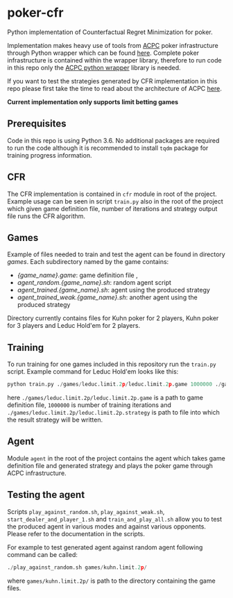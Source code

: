 # poker-cfr

Python implementation of Counterfactual Regret Minimization for poker. 

Implementation makes heavy use of tools from [ACPC][1] poker infrastructure through Python wrapper which can be found [here][2]. Complete poker infrastructure is contained within the wrapper library, therefore to run code in this repo only the [ACPC python wrapper][2] library is needed. 

If you want to test the strategies generated by CFR implementation in this repo please first take the time to read about the architecture of ACPC [here][3].

**Current implementation only supports limit betting games**

## Prerequisites 
Code in this repo is using Python 3.6. No additional packages are required to run the code although it is recommended to install `tqdm` package for training progress information.

## CFR
The CFR implementation is contained in `cfr` module in root of the project. Example usage can be seen in script `train.py` also in the root of the project which given game definition file, number of iterations and strategy output file runs the CFR algorithm.

## Games
Example of files needed to train and test the agent can be found in directory *games*. Each subdirectory named by the game contains: 
* *{game_name}.game*: game definition file , 
* *agent_random.{game_name}.sh*: random agent script
* *agent_trained.{game_name}.sh*: agent using the produced strategy
* *agent_trained_weak.{game_name}.sh*: another agent using the produced strategy

Directory currently contains files for Kuhn poker for 2 players, Kuhn poker for 3 players and Leduc Hold'em for 2 players.

## Training
To run training for one games included in this repository run the `train.py` script. Example command for Leduc Hold'em looks like this:
```python
python train.py ./games/leduc.limit.2p/leduc.limit.2p.game 1000000 ./games/leduc.limit.2p/leduc.limit.2p.strategy
```
here `./games/leduc.limit.2p/leduc.limit.2p.game` is a path to game definition file, `1000000` is number of training iterations and `./games/leduc.limit.2p/leduc.limit.2p.strategy` is path to file into which the result strategy will be written.

## Agent
Module `agent` in the root of the project contains the agent which takes game definition file and generated strategy and plays the poker game through ACPC infrastructure.

## Testing the agent
Scripts `play_against_random.sh`, `play_against_weak.sh`, `start_dealer_and_player_1.sh` and `train_and_play_all.sh` allow you to test the produced agent in various modes and against various opponents. Please refer to the documentation in the scripts.

For example to test generated agent against random agent following command can be called:
```python
./play_against_random.sh games/kuhn.limit.2p/
```
where `games/kuhn.limit.2p/` is path to the directory containing the game files.

[1]: http://www.computerpokercompetition.org/
[2]: https://github.com/JakubPetriska/acpc-python-client
[3]: https://github.com/JakubPetriska/acpc-python-client/blob/master/acpc_infrastructure/README
